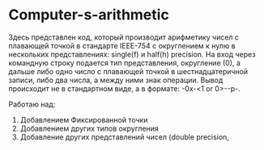 # Computer-s-arithmetic

Здесь представлен код, который производит арифметику чисел с плавающей точкой в стандарте IEEE-754 с округлением к нулю в нескольких представлениях: single(f) и half(h) precision. На вход через командную строку подается тип представления, округление (0), а дальше либо одно число с плавающей точкой в шестнадцатеричной записи, либо два числа, а между ними знак операции. Вывод происходит не в стандартном виде, а в формате: <sign>-0x-<1 or 0>-<mantissa>-p-<exp with sign>.

Работаю над:
1. Добавлением Фиксированной точки
2. Добавлением других типов округления
3. Добавление других представлений чисел (double precision, 
